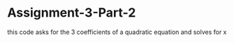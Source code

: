 # Assignment-3-Part-2
this code asks for the 3 coefficients of a quadratic equation and solves for x
